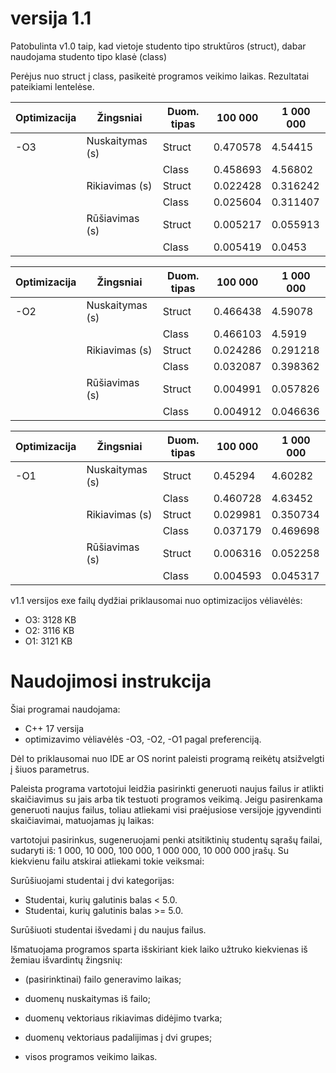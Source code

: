 # versija 1.1

Patobulinta v1.0 taip, kad vietoje studento tipo struktūros (struct), dabar naudojama studento tipo klasė (class)

Perėjus nuo struct į class, pasikeitė programos veikimo laikas. Rezultatai pateikiami lentelėse.

|Optimizacija| Žingsniai | Duom. tipas | 100 000 | 1 000 000 |
| --- | --- | --- | --- | --- |
|-O3| Nuskaitymas (s)|Struct|0.470578|4.54415|
|||Class|0.458693|4.56802|
|| Rikiavimas (s) |Struct|0.022428|0.316242|
|||Class|0.025604|0.311407|
|| Rūšiavimas (s) |Struct|0.005217|0.055913|
|||Class|0.005419|0.0453|

|Optimizacija| Žingsniai | Duom. tipas | 100 000 | 1 000 000 |
| --- | --- | --- | --- | --- |
|-O2| Nuskaitymas (s)|Struct|0.466438|4.59078|
|||Class|0.466103|4.5919|
|| Rikiavimas (s) |Struct|0.024286|0.291218|
|||Class|0.032087|0.398362|
|| Rūšiavimas (s) |Struct|0.004991|0.057826|
|||Class|0.004912|0.046636|

|Optimizacija| Žingsniai | Duom. tipas | 100 000 | 1 000 000 |
| --- | --- | --- | --- | --- |
|-O1| Nuskaitymas (s)|Struct|0.45294|4.60282|
|||Class|0.460728|4.63452|
|| Rikiavimas (s) |Struct|0.029981|0.350734|
|||Class|0.037179|0.469698|
|| Rūšiavimas (s) |Struct|0.006316|0.052258|
|||Class|0.004593|0.045317|

v1.1 versijos exe failų dydžiai priklausomai nuo optimizacijos vėliavėlės:
- O3: 3128 KB
- O2: 3116 KB
- O1: 3121 KB

# Naudojimosi instrukcija

Šiai programai naudojama:
- C++ 17 versija
- optimizavimo vėliavėlės -O3, -O2, -O1 pagal preferenciją.

Dėl to priklausomai nuo IDE ar OS norint paleisti programą reikėtų atsižvelgti į šiuos parametrus.

Paleista programa vartotojui leidžia pasirinkti generuoti naujus failus ir atlikti skaičiavimus su jais arba tik testuoti programos veikimą.
Jeigu pasirenkama generuoti naujus failus, toliau atliekami visi praėjusiose versijoje įgyvendinti skaičiavimai, matuojamas jų laikas:

vartotojui pasirinkus, sugeneruojami penki atsitiktinių studentų sąrašų failai, sudaryti iš:
1 000, 10 000, 100 000, 1 000 000, 10 000 000 įrašų. Su kiekvienu failu atskirai atliekami tokie veiksmai:

Surūšiuojami studentai į dvi kategorijas:
- Studentai, kurių galutinis balas < 5.0.
- Studentai, kurių galutinis balas >= 5.0.

Surūšiuoti studentai išvedami į du naujus failus.

Išmatuojama programos sparta išskiriant kiek laiko užtruko kiekvienas iš žemiau išvardintų žingsnių:
- (pasirinktinai) failo generavimo laikas;

- duomenų nuskaitymas iš failo;
- duomenų vektoriaus rikiavimas didėjimo tvarka;
- duomenų vektoriaus padalijimas į dvi grupes;

- visos programos veikimo laikas.
